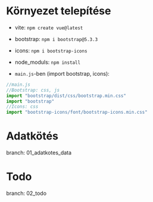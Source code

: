 # Környezet telepítése
- vite: `npm create vue@latest`
- bootstrap: `npm i bootstrap@5.3.3`
- icons: `npm i bootstrap-icons`
- node_moduls: `npm install`

- `main.js`-ben (import bootstrap, icons):
```js
//main.js
//Bootstrap: css, js
import "bootstrap/dist/css/bootstrap.min.css"
import "bootstrap"
//Icons: css
import "bootstrap-icons/font/bootstrap-icons.min.css"
```



# Adatkötés
branch: 01_adatkotes_data


# Todo
branch: 02_todo